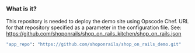 ### What is it?
This repository is needed to deploy the demo site using Opscode Chef. URL for that repository specified as a parameter in the configuration file.
See: https://github.com/shoponrails/shop_on_rails_kitchen/shop_on_rails.json

```bash
"app_repo": "https://github.com/shoponrails/shop_on_rails_demo.git"
```
